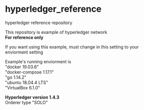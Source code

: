 # hyperledger_reference
hyperledger reference repository

This repository is example of hyperledger network  
**For reference only**

If you want using this example, must change in this setting to your enviorment setting

Example's running enviorment is  
    "docker 19.03.6"  
    "docker-compose 1.17.1"  
    "go 1.14.2"  
    "ubuntu 18.04.4 LTS"  
    "VirtualBox 6.1.0"  

**Hyperledger version 1.4.3**  
Orderer type "SOLO"